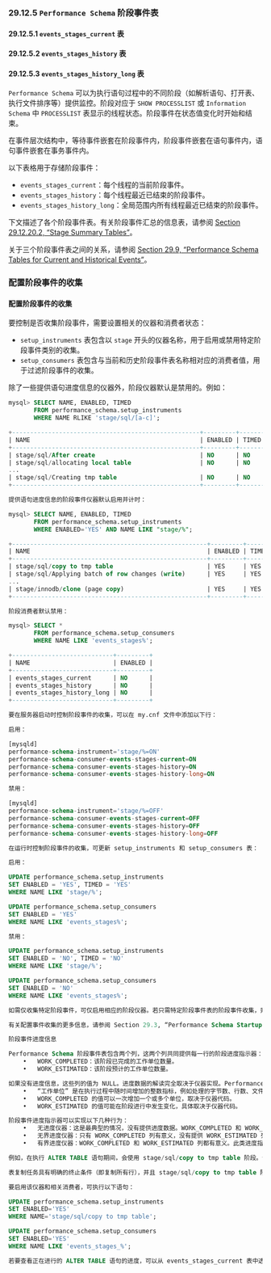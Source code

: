 ### 29.12.5 `Performance Schema` 阶段事件表

#### 29.12.5.1 `events_stages_current` 表
#### 29.12.5.2 `events_stages_history` 表
#### 29.12.5.3 `events_stages_history_long` 表

`Performance Schema` 可以为执行语句过程中的不同阶段（如解析语句、打开表、执行文件排序等）提供监控。阶段对应于 `SHOW PROCESSLIST` 或 `Information Schema` 中 `PROCESSLIST` 表显示的线程状态。阶段事件在状态值变化时开始和结束。

在事件层次结构中，等待事件嵌套在阶段事件内，阶段事件嵌套在语句事件内，语句事件嵌套在事务事件内。

以下表格用于存储阶段事件：

- `events_stages_current`：每个线程的当前阶段事件。
- `events_stages_history`：每个线程最近已结束的阶段事件。
- `events_stages_history_long`：全局范围内所有线程最近已结束的阶段事件。

下文描述了各个阶段事件表。有关阶段事件汇总的信息表，请参阅 [Section 29.12.20.2, “Stage Summary Tables”](#section-29-12-20-2-stage-summary-tables)。

关于三个阶段事件表之间的关系，请参阅 [Section 29.9, “Performance Schema Tables for Current and Historical Events”](#section-29-9-performance-schema-tables-for-current-and-historical-events)。

### 配置阶段事件的收集

#### 配置阶段事件的收集

要控制是否收集阶段事件，需要设置相关的仪器和消费者状态：

- `setup_instruments` 表包含以 `stage` 开头的仪器名称，用于启用或禁用特定阶段事件类别的收集。
- `setup_consumers` 表包含与当前和历史阶段事件表名称相对应的消费者值，用于过滤阶段事件的收集。

除了一些提供语句进度信息的仪器外，阶段仪器默认是禁用的。例如：

```sql
mysql> SELECT NAME, ENABLED, TIMED
       FROM performance_schema.setup_instruments
       WHERE NAME RLIKE 'stage/sql/[a-c]';

+----------------------------------------------------+---------+-------+
| NAME                                               | ENABLED | TIMED |
+----------------------------------------------------+---------+-------+
| stage/sql/After create                             | NO      | NO    |
| stage/sql/allocating local table                   | NO      | NO    |
...
| stage/sql/Creating tmp table                       | NO      | NO    |
+----------------------------------------------------+---------+-------+

提供语句进度信息的阶段事件仪器默认启用并计时：

mysql> SELECT NAME, ENABLED, TIMED
       FROM performance_schema.setup_instruments
       WHERE ENABLED='YES' AND NAME LIKE "stage/%";

+------------------------------------------------------+---------+-------+
| NAME                                                 | ENABLED | TIMED |
+------------------------------------------------------+---------+-------+
| stage/sql/copy to tmp table                          | YES     | YES   |
| stage/sql/Applying batch of row changes (write)      | YES     | YES   |
...
| stage/innodb/clone (page copy)                       | YES     | YES   |
+------------------------------------------------------+---------+-------+

阶段消费者默认禁用：

mysql> SELECT *
       FROM performance_schema.setup_consumers
       WHERE NAME LIKE 'events_stages%';

+----------------------------+---------+
| NAME                       | ENABLED |
+----------------------------+---------+
| events_stages_current      | NO      |
| events_stages_history      | NO      |
| events_stages_history_long | NO      |
+----------------------------+---------+

要在服务器启动时控制阶段事件的收集，可以在 my.cnf 文件中添加以下行：

启用：

[mysqld]
performance-schema-instrument='stage/%=ON'
performance-schema-consumer-events-stages-current=ON
performance-schema-consumer-events-stages-history=ON
performance-schema-consumer-events-stages-history-long=ON

禁用：

[mysqld]
performance-schema-instrument='stage/%=OFF'
performance-schema-consumer-events-stages-current=OFF
performance-schema-consumer-events-stages-history=OFF
performance-schema-consumer-events-stages-history-long=OFF

在运行时控制阶段事件的收集，可更新 setup_instruments 和 setup_consumers 表：

启用：

UPDATE performance_schema.setup_instruments
SET ENABLED = 'YES', TIMED = 'YES'
WHERE NAME LIKE 'stage/%';

UPDATE performance_schema.setup_consumers
SET ENABLED = 'YES'
WHERE NAME LIKE 'events_stages%';

禁用：

UPDATE performance_schema.setup_instruments
SET ENABLED = 'NO', TIMED = 'NO'
WHERE NAME LIKE 'stage/%';

UPDATE performance_schema.setup_consumers
SET ENABLED = 'NO'
WHERE NAME LIKE 'events_stages%';

如需仅收集特定阶段事件，可仅启用相应的阶段仪器。若只需特定阶段事件表的阶段事件收集，则启用阶段仪器和目标表对应的阶段消费者。

有关配置事件收集的更多信息，请参阅 Section 29.3, “Performance Schema Startup Configuration” 和 Section 29.4, “Performance Schema Runtime Configuration”。

阶段事件进度信息

Performance Schema 阶段事件表包含两个列，这两个列共同提供每一行的阶段进度指示器：
	•	WORK_COMPLETED：该阶段已完成的工作单位数量。
	•	WORK_ESTIMATED：该阶段预计的工作单位数量。

如果没有进度信息，这些列的值为 NULL。进度数据的解读完全取决于仪器实现。Performance Schema 表仅作为存储进度数据的容器，不对该指标的语义作假设：
	•	“工作单位” 是在执行过程中随时间增加的整数指标，例如处理的字节数、行数、文件数或表数。某个特定仪器的 “工作单位” 由提供数据的仪器代码定义。
	•	WORK_COMPLETED 的值可以一次增加一个或多个单位，取决于仪器代码。
	•	WORK_ESTIMATED 的值可能在阶段进行中发生变化，具体取决于仪器代码。

阶段事件进度指示器可以实现以下几种行为：
	•	无进度仪器：这是最典型的情况，没有提供进度数据。WORK_COMPLETED 和 WORK_ESTIMATED 列都为 NULL。
	•	无界进度仪器：只有 WORK_COMPLETED 列有意义，没有提供 WORK_ESTIMATED 列的数据，显示为 0。
	•	有界进度仪器：WORK_COMPLETED 和 WORK_ESTIMATED 列都有意义。此类进度指示器适用于具有明确完成标准的操作，例如表复制仪器。可以通过查询 events_stages_current 表来监控该阶段的完成百分比。

例如，在执行 ALTER TABLE 语句期间，会使用 stage/sql/copy to tmp table 阶段。该阶段会执行较长时间，具体取决于要复制的数据量。

表复制任务具有明确的终止条件（即复制所有行），并且 stage/sql/copy to tmp table 阶段已被仪器化为提供有界进度信息：使用的工作单位是复制的行数，WORK_COMPLETED 和 WORK_ESTIMATED 都有意义，其比率指示任务的完成百分比。

要启用该仪器和相关消费者，可执行以下语句：

UPDATE performance_schema.setup_instruments
SET ENABLED='YES'
WHERE NAME='stage/sql/copy to tmp table';

UPDATE performance_schema.setup_consumers
SET ENABLED='YES'
WHERE NAME LIKE 'events_stages_%';

若要查看正在进行的 ALTER TABLE 语句的进度，可以从 events_stages_current 表中选择相应数据。

